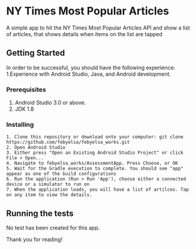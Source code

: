 # NY Times Most Popular	Articles

   A simple app to hit the NY Times Most Popular Articles API and show a list of articles, that shows details when items on the list are tapped

## Getting Started

In order to be successful, you should have the following experience:
1.Experience with Android Studio, Java, and Android development.

### Prerequisites

1. Android Studio 3.0 or above.
2. JDK 1.8

### Installing


    1. Clone this repository or download onto your computer: git clone https://github.com/febyelsa/febyelsa_works.git
    2. Open Android Studio
    3. Either press "Open an Existing Android Studio Project" or click File > Open...
    4. Navigate to febyelsa_works/AssessmentApp. Press Choose, or OK
    5. Wait for the Gradle execution to complete. You should see "app" appear as one of the build configurations
    6. Run the application (Run > Run 'App'), choose either a connected device or a simulator to run on
    7. When the application loads, you will have a list of artilces. Tap on any item to view the details.

## Running the tests

No test has been created for this app.

Thank you for reading!

